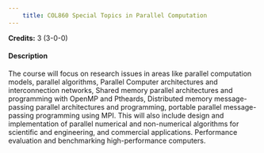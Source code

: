 ```yaml
---
    title: COL860 Special Topics in Parallel Computation
---
```

**Credits:** 3 (3-0-0)



#### Description 
The course will focus on research issues in areas like parallel computation models, parallel algorithms, Parallel Computer architectures and interconnection networks, Shared memory parallel architectures and programming with OpenMP and Ptheards, Distributed memory message-passing parallel architectures and programming, portable parallel message-passing programming using MPI. This will also include design and implementation of parallel numerical and non-numerical algorithms for scientific and engineering, and commercial applications. Performance evaluation and benchmarking high-performance computers.